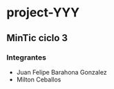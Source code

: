 # project-YYY

## MinTic ciclo 3

### Integrantes

* Juan Felipe Barahona Gonzalez
* Milton Ceballos